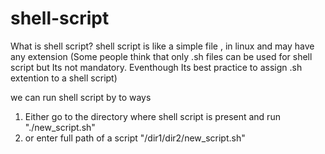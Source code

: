 # shell-script
What is shell script?
shell script is like a simple file , in linux and may have any extension 
(Some people think that only .sh files can be used for shell script but Its not mandatory. Eventhough Its best practice to assign .sh extention to a shell script)

we can run shell script by to ways 
  1. Either go to the directory where shell script is present and run "./new_script.sh"
  2. or enter full path of a script "/dir1/dir2/new_script.sh"
